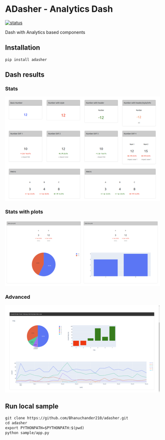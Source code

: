 # ADasher - Analytics Dash

[![status](https://api.travis-ci.com/bhanuchander210/adasher.png)](https://travis-ci.com/github/Bhanuchander210/adasher)

Dash with Analytics based components

## Installation

```
pip install adasher
```

## Dash results

### Stats
![adasher_stats](https://raw.githubusercontent.com/Bhanuchander210/adasher/main/data/adasher_stats.png)


### Stats with plots
![adasher_stats_plots](https://raw.githubusercontent.com/Bhanuchander210/adasher/main/data/adsher_stats_plot.png)


### Advanced

![auto_analytics](https://raw.githubusercontent.com/Bhanuchander210/adasher/main/data/auto_analytics.png)


## Run local sample

```
git clone https://github.com/Bhanuchander210/adasher.git
cd adasher
export PYTHONPATH=$PYTHONPATH:$(pwd)
python sample/app.py
```